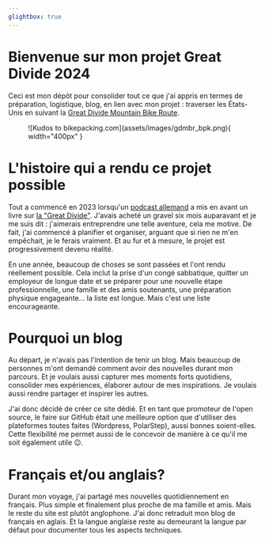 ```yaml
---
glightbox: true
---
```


# Bienvenue sur mon projet Great Divide 2024

Ceci est mon dépôt pour consolider tout ce que j'ai appris en termes de préparation, logistique, blog, en lien avec mon projet : traverser les États-Unis en suivant la [Great Divide Mountain Bike Route](https://bikepacking.com/routes/great-divide-mountain-bike-route-gdmbr/).

<figure markdown>
![Kudos to bikepacking.com](assets/images/gdmbr_bpk.png){ width="400px" }
</figure>

# L'histoire qui a rendu ce projet possible

Tout a commencé en 2023 lorsqu'un [podcast allemand](https://www.youtube.com/playlist?list=PLCLnrkmezkJR3Myov4To9yl1Wb4_OSTyb) a mis en avant un livre sur [la "Great Divide"](https://www.amazon.de/Great-Divide-Gravelbike-durch-Mountains/dp/3846409693#immersive-view_1721994856052). J'avais acheté un gravel six mois auparavant et je me suis dit : j'aimerais entreprendre une telle aventure, cela me motive. De fait, j'ai commencé à planifier et organiser, arguant que si rien ne m'en empêchait, je le ferais vraiment. Et au fur et à mesure, le projet est progressivement devenu réalité.

En une année, beaucoup de choses se sont passées et l'ont rendu réellement possible. Cela inclut la prise d'un congé sabbatique, quitter un employeur de longue date et se préparer pour une nouvelle étape professionnelle, une famille et des amis soutenants, une préparation physique engageante... la liste est longue. Mais c'est une liste encourageante.

# Pourquoi un blog

Au départ, je n'avais pas l'intention de tenir un blog. Mais beaucoup de personnes m'ont demandé comment avoir des nouvelles durant mon parcours. Et je voulais aussi capturer mes moments forts quotidiens, consolider mes expériences, élaborer autour de mes inspirations. Je voulais aussi rendre partager et inspirer les autres.

J'ai donc décidé de créer ce site dédié. Et en tant que promoteur de l'open source, le faire sur GitHub était une meilleure option que d'utiliser des plateformes toutes faites (Wordpress, PolarStep), aussi bonnes soient-elles. Cette flexibilité me permet aussi de le concevoir de manière à ce qu'il me soit également utile 😉.

# Français et/ou anglais?

Durant mon voyage, j'ai partagé mes nouvelles quotidiennement en français. Plus simple et finalement plus proche de ma famille et amis. Mais le reste du site est plutôt anglophone. J'ai donc retraduit mon blog de français en aglais. Et la langue anglaise reste au demeurant la langue par défaut pour documenter tous les aspects techniques.
